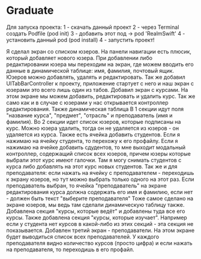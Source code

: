 # Graduate
Для запуска проекта:
1 - скачать данный проект
2 - через Terminal создать Podfile (pod init)
3 - добавить этот под -> pod 'RealmSwift'
4 - установить данный pod (pod install)
4 - запустить проект!

Я сделал экран со списком юзеров. На панели навигации есть плюсик, который добавляет нового юзера. При добавлении либо редактировании юзера мы переходим на экран, где можем вводить его данные в динамической таблице: имя, фамилия, почтовый ящик.
Юзеров можно добавлять, удалять и редактировать.
Так же добавил UITabBarController к проекту, приложение стартует с него и наш экран с юзерами это всего лишь один из табов.
Добавил экран с курсами. На этом экране мы можем добавить, редактировать и удалить курс. Так же само как и в случае с юзерами у нас открывается контроллер редактирования. Также динамическая таблица
В 1 секции идут поля "название курса", "предмет", "отрасль" и преподаватель (имя и фамилия). 
Во 2 секции идет список юзеров, которые подписаны на курс. Можно юзера удалить, тогда он не удаляется из юзеров - он удаляется из курса. Также есть ячейка добавить студентов. Если я нажимаю на ячейку студента, то перехожу к его профайлу.
Если я нажимаю на ячейке добавить сдудентов, то мне выходит модальный контроллер, содержащий список всех юзеров, причем юзеры которые выбрали этот курс имеют галочки. Там я могу снимать студентов с курса либо добавлять на этот курс новых студентов.
Так же и для преподавателя: если нажать на ячейку с преподавателем - переходишь к экрану юзеров, но тут можно выбрать только одного на этот раз. 
Если преподаватель выбран, то ячейка "преподаватель" на экране редактирования курса должна содержать его имя и фамилию, если нет - должен быть текст "выберите преподавателя"
Тоже самое сделано на экране юзеров, мы ведь там сделали динамическую таблицу также.
Добавлена секция "курсы, которые ведёт" и добавлены туда все его курсы. Также добавлена секция "курсы, которые изучает". 
Например если у студента нет курсов в какой-либо из этих секций - эта секция не показывается. 
Добавлен третий экран - преподаватели. На этом экране будет выводиться список всех преподавателей. У каждого преподавателя видно количество курсов (просто цифра) и если нажать на преподавателя, то переходишь в его профайл.
